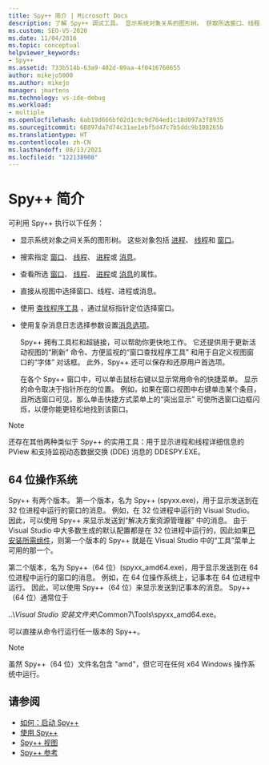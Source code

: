 ```yaml
---
title: Spy++ 简介 | Microsoft Docs
description: 了解 Spy++ 调试工具。 显示系统对象关系的图形树。 获取所选窗口、线程、进程或消息的属性。
ms.custom: SEO-VS-2020
ms.date: 11/04/2016
ms.topic: conceptual
helpviewer_keywords:
- Spy++
ms.assetid: 733b514b-63a9-402d-89aa-4f0416766655
author: mikejo5000
ms.author: mikejo
manager: jmartens
ms.technology: vs-ide-debug
ms.workload:
- multiple
ms.openlocfilehash: 6ab19d666bf02d1c9c9d764ed1c18d097a3f8935
ms.sourcegitcommit: 68897da7d74c31ae1ebf5d47c7b5ddc9b108265b
ms.translationtype: HT
ms.contentlocale: zh-CN
ms.lasthandoff: 08/13/2021
ms.locfileid: "122138908"
---
```

# <a name="introducing-spy"></a>Spy++ 简介
可利用 Spy++ 执行以下任务：

- 显示系统对象之间关系的图形树。 这些对象包括 [进程](../debugger/processes-view.md)、 [线程](../debugger/threads-view.md)和 [窗口](../debugger/windows-view.md)。

- 搜索指定 [窗口](../debugger/how-to-search-for-a-window-in-windows-view.md)、 [线程](../debugger/how-to-search-for-a-thread-in-threads-view.md)、 [进程](../debugger/how-to-search-for-a-process-in-processes-view.md)或 [消息](../debugger/how-to-search-for-a-message-in-messages-view.md)。

- 查看所选 [窗口](../debugger/how-to-display-window-properties.md)、 [线程](../debugger/how-to-display-thread-properties.md)、 [进程](../debugger/how-to-display-process-properties.md)或 [消息](../debugger/how-to-display-message-properties.md)的属性。

- 直接从视图中选择窗口、线程、进程或消息。

- 使用 [查找程序工具](../debugger/how-to-use-the-finder-tool.md) ，通过鼠标指针定位选择窗口。

- 使用复杂消息日志选择参数设置[消息选项](../debugger/how-to-open-messages-view-from-find-window.md)。

  Spy++ 拥有工具栏和超链接，可以帮助你更快地工作。 它还提供用于更新活动视图的“刷新”  命令、方便监视的“窗口查找程序工具”  和用于自定义视图窗口的“字体”  对话框。 此外，Spy++ 还可以保存和还原用户首选项。

  在各个 Spy++ 窗口中，可以单击鼠标右键以显示常用命令的快捷菜单。 显示的命令取决于指针所在的位置。 例如，如果在窗口视图中右键单击某个条目，且所选窗口可见，那么单击快捷方式菜单上的“突出显示”  可使所选窗口边框闪烁，以便你能更轻松地找到该窗口。

> [!NOTE]
> 还存在其他两种类似于 Spy++ 的实用工具：用于显示进程和线程详细信息的 PView 和支持监视动态数据交换 (DDE) 消息的 DDESPY.EXE。

## <a name="64-bit-operating-systems"></a>64 位操作系统
 Spy++ 有两个版本。 第一个版本，名为 Spy++ (spyxx.exe)，用于显示发送到在 32 位进程中运行的窗口的消息。 例如，在 32 位进程中运行的 Visual Studio。 因此，可以使用 Spy++ 来显示发送到“解决方案资源管理器” 中的消息。 由于 Visual Studio 中大多数生成的默认配置都是在 32 位进程中运行的，因此如果[已安装所需组件](../debugger/how-to-start-spy-increment.md)，则第一个版本的 Spy++ 就是在 Visual Studio 中的“工具”菜单上可用的那一个。

 第二个版本，名为 Spy++（64 位）(spyxx_amd64.exe)，用于显示发送到在 64 位进程中运行的窗口的消息。 例如，在 64 位操作系统上，记事本在 64 位进程中运行。 因此，可以使用 Spy++（64 位）来显示发送到记事本的消息。 Spy++ （64 位）通常位于

 ..\\*Visual Studio 安装文件夹*\Common7\Tools\spyxx_amd64.exe。

 可以直接从命令行运行任一版本的 Spy++。

> [!NOTE]
> 虽然 Spy++（64 位）文件名包含 "amd"，但它可在任何 x64 Windows 操作系统中运行。

## <a name="see-also"></a>请参阅
- [如何：启动 Spy++](../debugger/how-to-start-spy-increment.md)
- [使用 Spy++](../debugger/using-spy-increment.md)
- [Spy++ 视图](../debugger/spy-increment-views.md)
- [Spy++ 参考](../debugger/spy-increment-reference.md)